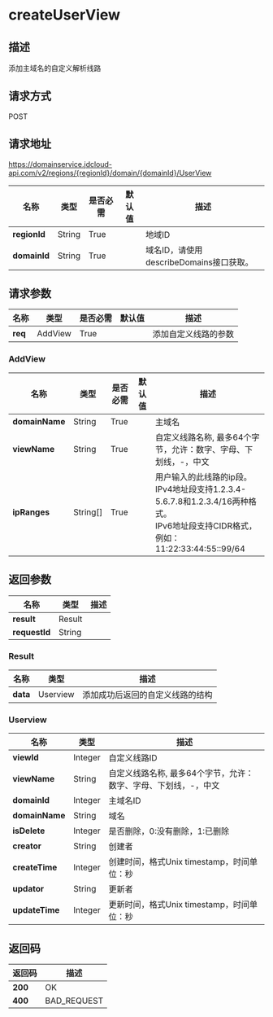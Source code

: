 # createUserView


## 描述
添加主域名的自定义解析线路

## 请求方式
POST

## 请求地址
https://domainservice.jdcloud-api.com/v2/regions/{regionId}/domain/{domainId}/UserView

|名称|类型|是否必需|默认值|描述|
|---|---|---|---|---|
|**regionId**|String|True| |地域ID|
|**domainId**|String|True| |域名ID，请使用describeDomains接口获取。|

## 请求参数
|名称|类型|是否必需|默认值|描述|
|---|---|---|---|---|
|**req**|AddView|True| |添加自定义线路的参数|

### AddView
|名称|类型|是否必需|默认值|描述|
|---|---|---|---|---|
|**domainName**|String|True| |主域名|
|**viewName**|String|True| |自定义线路名称, 最多64个字节，允许：数字、字母、下划线，-，中文|
|**ipRanges**|String[]|True| |用户输入的此线路的ip段。  <br>IPv4地址段支持1.2.3.4-5.6.7.8和1.2.3.4/16两种格式。    <br>IPv6地址段支持CIDR格式，例如：11:22:33:44:55::99/64<br>|

## 返回参数
|名称|类型|描述|
|---|---|---|
|**result**|Result| |
|**requestId**|String| |

### Result
|名称|类型|描述|
|---|---|---|
|**data**|Userview|添加成功后返回的自定义线路的结构|
### Userview
|名称|类型|描述|
|---|---|---|
|**viewId**|Integer|自定义线路ID|
|**viewName**|String|自定义线路名称, 最多64个字节，允许：数字、字母、下划线，-，中文|
|**domainId**|Integer|主域名ID|
|**domainName**|String|域名|
|**isDelete**|Integer|是否删除，0:没有删除，1:已删除|
|**creator**|String|创建者|
|**createTime**|Integer|创建时间，格式Unix timestamp，时间单位：秒|
|**updator**|String|更新者|
|**updateTime**|Integer|更新时间，格式Unix timestamp，时间单位：秒|

## 返回码
|返回码|描述|
|---|---|
|**200**|OK|
|**400**|BAD_REQUEST|
